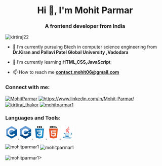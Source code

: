 <h1 align="center">Hi 👋, I'm Mohit Parmar</h1>
<h3 align="center">A frontend developer from India</h3>

<p align="left"> <img src="https://komarev.com/ghpvc/?username=mohitparmar1&label=Profile%20views&color=0e75b6&style=flat" alt="kirtiraj22" /> </p>

- 🔭 I’m currently pursuing Btech in computer science engineering from **Dr.Kiran and Pallavi Patel Global University ,Vadodara**

- 🌱 I’m currently learning **HTML,CSS,JavaScript**

- 📫 How to reach me **contact.mohit06@gmail.com**

<h3 align="left">Connect with me:</h3>
<p align="left">
<a href="https://twitter.com/Mohithere3" target="blank"><img align="center" src="https://raw.githubusercontent.com/rahuldkjain/github-profile-readme-generator/master/src/images/icons/Social/twitter.svg" alt="MohitParmar" height="30" width="40" /></a>
<a href="https://linkedin.com/in/https://www.linkedin.com/in/Mohit-Parmar/" target="blank"><img align="center" src="https://raw.githubusercontent.com/rahuldkjain/github-profile-readme-generator/master/src/images/icons/Social/linked-in-alt.svg" alt="https://www.linkedin.com/in/Mohit-Parmar/" height="30" width="40" /></a>
<a href="https://instagram.com/mohit.heic" target="blank"><img align="center" src="https://raw.githubusercontent.com/rahuldkjain/github-profile-readme-generator/master/src/images/icons/Social/instagram.svg" alt="kirtiraj_thakor" height="30" width="40" /></a>
<a href="https://www.codechef.com/users/mohitparmar1" target="blank"><img align="center" src="https://cdn.jsdelivr.net/npm/simple-icons@3.1.0/icons/codechef.svg" alt="mohitparmar1" height="30" width="40" /></a>


<h3 align="left">Languages and Tools:</h3>
<p align="left"> <a href="https://www.cprogramming.com/" target="_blank" rel="noreferrer"> <img src="https://raw.githubusercontent.com/devicons/devicon/master/icons/c/c-original.svg" alt="c" width="40" height="40"/> </a> <a href="https://www.w3schools.com/cpp/" target="_blank" rel="noreferrer"> <img src="https://raw.githubusercontent.com/devicons/devicon/master/icons/cplusplus/cplusplus-original.svg" alt="cplusplus" width="40" height="40"/> </a> <a href="https://www.w3schools.com/css/" target="_blank" rel="noreferrer"> <img src="https://raw.githubusercontent.com/devicons/devicon/master/icons/css3/css3-original-wordmark.svg" alt="css3" width="40" height="40"/> </a> <a href="https://www.w3.org/html/" target="_blank" rel="noreferrer"> <img src="https://raw.githubusercontent.com/devicons/devicon/master/icons/html5/html5-original-wordmark.svg" alt="html5" width="40" height="40"/> </a> <a href="https://www.java.com" target="_blank" rel="noreferrer"> <img src="https://raw.githubusercontent.com/devicons/devicon/master/icons/java/java-original.svg" alt="java" width="40" height="40"/> </a> </p>

<p><img align="left" src="https://github-readme-stats.vercel.app/api/top-langs?username=mohitparmar1&show_icons=true&locale=en&layout=compact" alt="mohitparmar1" /></p>

<p>&nbsp;<img align="center" src="https://github-readme-stats.vercel.app/api?username=mohitparmar1&show_icons=true&locale=en" alt="mohitparmar1" /></p>

<p><img align="center" src="https://camo.githubusercontent.com/aa034c59d07720a50e8fab618408ddff34450addaa71a863f96c0aed08f9d1d0/68747470733a2f2f6769746875622d726561646d652d73747265616b2d73746174732e6865726f6b756170702e636f6d2f3f757365723d6b756c72616a73696e683939303426" alt="mohitparmar1" data-canonical-src="https://github-readme-streak-stats.herokuapp.com/?user=mohitparmar1&amp;" style="max-width: 100%;">></p>

